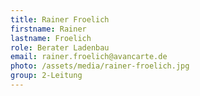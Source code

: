 ```yaml
---
title: Rainer Froelich
firstname: Rainer
lastname: Froelich
role: Berater Ladenbau
email: rainer.froelich@avancarte.de
photo: /assets/media/rainer-froelich.jpg
group: 2-Leitung
---
```

